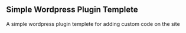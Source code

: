 <h2>Simple Wordpress Plugin Templete</h2>
<p> A simple wordpress plugin templete for adding custom code on the site </p>